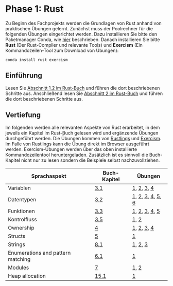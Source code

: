 # Phase 1: Rust

Zu Beginn des Fachprojekts werden die Grundlagen von Rust anhand von praktischen Übungen gelernt.
Zunächst muss der Poolrechner für die folgenden Übungen eingerichtet werden.
Dazu installieren Sie bitte den Paketmanager Conda, wie [hier](https://conda.io/docs/user-guide/install/linux.html#installing-on-linux) beschrieben.
Danach installieren Sie bitte **Rust** (Der Rust-Compiler und relevante Tools) und **Exercism** (Ein Kommandozeilen-Tool zum Download von Übungen):

    conda install rust exercism

## Einführung

Lesen Sie [Abschnitt 1.2 im Rust-Buch](https://doc.rust-lang.org/book/second-edition/ch01-02-hello-world.html) und führen die dort beschriebenen Schritte aus. 
Anschließend lesen Sie [Abschnitt 2 im Rust-Buch](https://doc.rust-lang.org/book/second-edition/ch02-00-guessing-game-tutorial.html) und führen die dort beschriebenen Schritte aus.

## Vertiefung

Im folgenden werden alle relevanten Aspekte von Rust erarbeitet, in dem jeweils ein Kapitel im Rust-Buch gelesen wird und ergänzende Übungen durchgeführt werden. Die Übungen kommen von [Rustlings](https://github.com/carols10cents/rustlings) und [Exercism](http://exercism.io/languages/rust/exercises). Im Falle von Rustlings kann die Übung direkt im Browser ausgeführt werden. Exercism-Übungen werden über das oben installierte Kommandozeilentool heruntergeladen. Zusätzlich ist es sinnvoll die Buch-Kapitel nicht nur zu lesen sondern die Beispiele selbst nachzuvollziehen.


| Sprachaspekt | Buch-Kapitel | Übungen |
| ------------ | ------------ | ------- |
| Variablen    | [3.1](https://doc.rust-lang.org/book/second-edition/ch03-01-variables-and-mutability.html) | [1](https://play.rust-lang.org/?code=%2F%2F+variables1.rs%0A%2F%2F+Make+me+compile%21+Scroll+down+for+hints+%3A%29%0A%0Afn+main%28%29+%7B%0A++++x+%3D+5%3B%0A++++println%21%28%22x+has+the+value+%7B%7D%22%2C+x%29%3B%0A%7D%0A%0A%0A%0A%0A%0A%0A%0A%0A%0A%0A%0A%0A%0A%0A%0A%0A%0A%0A%0A%0A%0A%0A%0A%0A%0A%0A%0A%0A%0A%0A%0A%0A%0A%2F%2F+Hint%3A+The+declaration+on+line+5+is+missing+a+keyword+that+is+needed+in+Rust%0A%2F%2F+to+create+a+new+variable+binding.%0A),  [2](https://play.rust-lang.org/?code=%2F%2F+variables2.rs%0A%2F%2F+Make+me+compile%21+Scroll+down+for+hints+%3A%29%0A%0Afn+main%28%29+%7B%0A++++let+x%3B%0A++++if+x+%3D%3D+10+%7B%0A++++++++println%21%28%22Ten%21%22%29%3B%0A++++%7D+else+%7B%0A++++++++println%21%28%22Not+ten%21%22%29%3B%0A++++%7D%0A%7D%0A%0A%0A%0A%0A%0A%0A%0A%0A%0A%0A%0A%0A%0A%0A%0A%0A%0A%0A%0A%0A%0A%0A%0A%0A%0A%0A%0A%0A%0A%2F%2F+The+compiler+message+is+saying+that+Rust+cannot+infer+the+type+that+the%0A%2F%2F+variable+binding+%60x%60+has+with+what+is+given+here.%0A%2F%2F+What+happens+if+you+annotate+line+5+with+a+type+annotation%3F%0A%2F%2F+What+if+you+give+x+a+value%3F%0A%2F%2F+What+if+you+do+both%3F%0A%2F%2F+What+type+should+x+be%2C+anyway%3F%0A%2F%2F+What+if+x+is+the+same+type+as+10%3F+What+if+it%27s+a+different+type%3F%0A), [3](https://play.rust-lang.org/?code=%2F%2F+variables3.rs%0A%2F%2F+Make+me+compile%21+Scroll+down+for+hints+%3A%29%0A%0Afn+main%28%29+%7B%0A++++let+x+%3D+3%3B%0A++++println%21%28%22Number+%7B%7D%22%2C+x%29%3B%0A++++x+%3D+5%3B%0A++++println%21%28%22Number+%7B%7D%22%2C+x%29%3B%0A%7D%0A%0A%0A%0A%0A%0A%0A%0A%0A%0A%0A%0A%0A%0A%0A%0A%0A%0A%0A%0A%0A%0A%0A%0A%0A%0A%0A%0A%0A%0A%0A%0A%2F%2F+In+Rust%2C+variable+bindings+are+immutable+by+default.+But+here+we%27re+trying%0A%2F%2F+to+reassign+a+different+value+to+x%21+There%27s+a+keyword+we+can+use+to+make%0A%2F%2F+a+variable+binding+mutable+instead.%0A), [4](https://play.rust-lang.org/?code=%2F%2F+variables4.rs%0A%2F%2F+Make+me+compile%21+Scroll+down+for+hints+%3A%29%0A%0Afn+main%28%29+%7B%0A++++let+x%3A+i32%3B%0A++++println%21%28%22Number+%7B%7D%22%2C+x%29%3B%0A%7D%0A%0A%0A%0A%0A%0A%0A%0A%0A%0A%0A%0A%0A%0A%0A%0A%0A%0A%0A%0A%0A%0A%0A%0A%0A%0A%0A%0A%0A%0A%0A%0A%0A%0A%2F%2F+Oops%21+In+this+exercise%2C+we+have+a+variable+binding+that+we%27ve+created+on%0A%2F%2F+line+5%2C+and+we%27re+trying+to+use+it+on+line+6%2C+but+we+haven%27t+given+it+a%0A%2F%2F+value.+We+can%27t+print+out+something+that+isn%27t+there%3B+try+giving+x+a+value%21%0A%2F%2F+This+is+an+error+that+can+cause+bugs+that%27s+very+easy+to+make+in+any%0A%2F%2F+programming+language+--+thankfully+the+Rust+compiler+has+caught+this+for+us%21%0A)
| Datentypen | [3.2](https://doc.rust-lang.org/book/second-edition/ch03-02-data-types.html) | [1](https://play.rust-lang.org/?code=%2F%2F+primitive_types1.rs%0A%2F%2F+Fill+in+the+rest+of+the+line+that+has+code+missing%21%0A%2F%2F+No+hints%2C+there%27s+no+tricks%2C+just+get+used+to+typing+these+%3A%29%0A%0Afn+main%28%29+%7B%0A++++%2F%2F+Booleans+%28%60bool%60%29%0A%0A++++let+is_morning+%3D+true%3B%0A++++if+is_morning+%7B%0A++++++++println%21%28%22Good+morning%21%22%29%3B%0A++++%7D%0A%0A++++let+%2F%2F+Finish+the+rest+of+this+line+like+the+example%21+Or+make+it+be+false%21%0A++++if+is_evening+%7B%0A++++++++println%21%28%22Good+evening%21%22%29%3B%0A++++%7D%0A%7D%0A), [2](https://play.rust-lang.org/?code=%2F%2F+primitive_types2.rs%0A%2F%2F+Fill+in+the+rest+of+the+line+that+has+code+missing%21%0A%2F%2F+No+hints%2C+there%27s+no+tricks%2C+just+get+used+to+typing+these+%3A%29%0A%0Afn+main%28%29+%7B%0A++++%2F%2F+Characters+%28%60char%60%29%0A%0A++++let+my_first_initial+%3D+%27C%27%3B%0A++++if+my_first_initial.is_alphabetic%28%29+%7B%0A++++++++println%21%28%22Alphabetical%21%22%29%3B%0A++++%7D+else+if+my_first_initial.is_numeric%28%29+%7B%0A++++++++println%21%28%22Numerical%21%22%29%3B%0A++++%7D+else+%7B%0A++++++++println%21%28%22Neither+alphabetic+nor+numeric%21%22%29%3B%0A++++%7D%0A%0A++++let+%2F%2F+Finish+this+line+like+the+example%21+What%27s+your+favorite+character%3F%0A++++%2F%2F+Try+a+letter%2C+try+a+number%2C+try+a+special+character%2C+try+a+character%0A++++%2F%2F+from+a+different+language+than+your+own%2C+try+an+emoji%21%0A++++if+your_character.is_alphabetic%28%29+%7B%0A++++++++println%21%28%22Alphabetical%21%22%29%3B%0A++++%7D+else+if+your_character.is_numeric%28%29+%7B%0A++++++++println%21%28%22Numerical%21%22%29%3B%0A++++%7D+else+%7B%0A++++++++println%21%28%22Neither+alphabetic+nor+numeric%21%22%29%3B%0A++++%7D%0A%7D%0A), [3](https://play.rust-lang.org/?code=%2F%2F+primitive_types3.rs%0A%2F%2F+Create+an+array+with+at+least+100+elements+in+it+where+the+%3F%3F%3F+is.+%0A%2F%2F+Scroll+down+for+hints%21%0A%0Afn+main%28%29+%7B%0A++++let+a+%3D+%3F%3F%3F%0A%0A++++if+a.len%28%29+%3E%3D+100+%7B%0A++++++++println%21%28%22Wow%2C+that%27s+a+big+array%21%22%29%3B%0A++++%7D+else+%7B%0A++++++++println%21%28%22Meh%2C+I+eat+arrays+like+that+for+breakfast.%22%29%3B%0A++++%7D%0A%7D%0A%0A%0A%0A%0A%0A%0A%0A%0A%0A%0A%0A%0A%0A%0A%0A%0A%0A%0A%0A%0A%0A%0A%0A%0A%0A%0A%0A%2F%2F+There%27s+a+shorthand+to+initialize+Arrays+with+a+certain+size+that+does+not+%0A%2F%2F+require+you+to+type+in+100+items+%28but+you+certainly+can+if+you+want%21%29%0A%2F%2F+Check+out+the+Primitive+Types+-%3E+Arrays+section+of+the+book%3A%0A%2F%2F+https%3A%2F%2Fdoc.rust-lang.org%2Fstable%2Fbook%2Fsecond-edition%2Fch03-02-data-types.html%23arrays%0A%2F%2F+Bonus%3A+what+are+some+other+things+you+could+have+that+would+return+true%0A%2F%2F+for+%60a.len%28%29+%3E%3D+100%60%3F%0A), [4](https://play.rust-lang.org/?code=%2F%2F+primitive_types4.rs%0A%2F%2F+Get+a+slice+out+of+Array+a+where+the+%3F%3F%3F+is+so+that+the+%60if%60+statement%0A%2F%2F+returns+true.+Scroll+down+for+hints%21%21%0A%0Afn+main%28%29+%7B%0A++++let+a+%3D+%5B1%2C+2%2C+3%2C+4%2C+5%5D%3B%0A%0A++++let+nice_slice+%3D+%3F%3F%3F%0A%0A++++if+nice_slice+%3D%3D+%5B2%2C+3%2C+4%5D+%7B%0A++++++++println%21%28%22Nice+slice%21%22%29%3B%0A++++%7D+else+%7B%0A++++++++println%21%28%22Not+quite+what+I+was+expecting...+I+see%3A+%7B%3A%3F%7D%22%2C+nice_slice%29%3B%0A++++%7D%0A%7D%0A%0A%0A%0A%0A%0A%0A%0A%0A%0A%0A%0A%0A%0A%0A%0A%0A%0A%0A%0A%0A%0A%0A%0A%0A%0A%2F%2F+Take+a+look+at+the+Primitive+Types+-%3E+Slices+section+of+the+book%3A%0A%2F%2F+http%3A%2F%2Fdoc.rust-lang.org%2Fstable%2Fbook%2Fprimitive-types.html%23slices%0A%2F%2F+and+use+the+starting+and+ending+indices+of+the+items+in+the+Array%0A%2F%2F+that+you+want+to+end+up+in+the+slice.%0A%0A%2F%2F+If+you%27re+curious+why+the+right+hand+of+the+%60%3D%3D%60+comparison+does+not%0A%2F%2F+have+an+ampersand+for+a+reference+since+the+left+hand+side+is+a%0A%2F%2F+reference%2C+take+a+look+at+the+Deref+coercions+chapter%3A%0A%2F%2F+http%3A%2F%2Fdoc.rust-lang.org%2Fstable%2Fbook%2Fderef-coercions.html%0A), [5](https://play.rust-lang.org/?code=%2F%2F+primitive_types5.rs%0A%2F%2F+Destructure+the+%60cat%60+tuple+so+that+the+println+will+work.%0A%2F%2F+Scroll+down+for+hints%21%0A%0Afn+main%28%29+%7B%0A++++let+cat+%3D+%28%22Furry+McFurson%22%2C+3.5%29%3B%0A++++let+%2F*+your+pattern+here+*%2F+%3D+cat%3B%0A%0A++++println%21%28%22%7B%7D+is+%7B%7D+years+old.%22%2C+name%2C+age%29%3B%0A%7D%0A%0A%0A%0A%0A%0A%0A%0A%0A%0A%0A%0A%0A%0A%0A%0A%0A%0A%0A%0A%0A%0A%0A%0A%0A%0A%0A%0A%0A%0A%0A%2F%2F+Take+a+look+at+the+Primitive+Types+-%3E+Tuples+section+of+the+book%3A%0A%2F%2F+http%3A%2F%2Fdoc.rust-lang.org%2Fstable%2Fbook%2Fprimitive-types.html%23tuples%0A%2F%2F+Particularly+the+part+about+%22destructuring+lets%22.+You%27ll+need+to%0A%2F%2F+make+a+pattern+to+bind+%60name%60+and+%60age%60+to+the+appropriate+parts%0A%2F%2F+of+the+tuple.+You+can+do+it%21%21%0A), [6](https://play.rust-lang.org/?code=%2F%2F+primitive_types6.rs%0A%2F%2F+Use+a+tuple+index+to+access+the+second+element+of+%60numbers%60.%0A%2F%2F+You+can+put+this+right+into+the+%60println%21%60+where+the+%3F%3F%3F+is.%0A%2F%2F+Scroll+down+for+hints%21%0A%0Afn+main%28%29+%7B%0A++++let+numbers+%3D+%281%2C+2%2C+3%29%3B%0A++++println%21%28%22The+second+number+is+%7B%7D%22%2C+%3F%3F%3F%29%3B%0A%7D%0A%0A%0A%0A%0A%0A%0A%0A%0A%0A%0A%0A%0A%0A%0A%0A%0A%0A%0A%0A%0A%0A%0A%0A%0A%0A%0A%0A%0A%0A%0A%0A%2F%2F+While+you+could+use+a+destructuring+%60let%60+for+the+tuple+here%2C+try+%0A%2F%2F+indexing+into+it+instead%2C+as+explained+here%3A%0A%2F%2F+http%3A%2F%2Fdoc.rust-lang.org%2Fstable%2Fbook%2Fprimitive-types.html%23tuple-indexing%0A%2F%2F+Now+you+have+another+tool+in+your+toolbox%21%0A) |
| Funktionen | [3.3](https://doc.rust-lang.org/book/second-edition/ch03-03-how-functions-work.html) | [1](https://play.rust-lang.org/?code=%2F%2F+functions1.rs%0A%2F%2F+Make+me+compile%21+Scroll+down+for+hints+%3A%29%0A%0Afn+main%28%29+%7B%0A++++call_me%28%29%3B%0A%7D%0A%0A%0A%0A%0A%0A%0A%0A%0A%0A%0A%0A%0A%0A%0A%0A%0A%0A%0A%0A%0A%0A%0A%0A%0A%0A%0A%0A%0A%0A%0A%0A%0A%0A%0A%2F%2F+This+main+function+is+calling+a+function+that+it+expects+to+exist%2C+but+the%0A%2F%2F+function+doesn%27t+exist.+It+expects+this+function+to+have+the+name+%60call_me%60.%0A%2F%2F+It+expects+this+function+to+not+take+any+arguments+and+not+return+a+value.%0A%2F%2F+Sounds+a+lot+like+%60main%60%2C+doesn%27t+it%3F%0A), [2](https://play.rust-lang.org/?code=%2F%2F+functions2.rs%0A%2F%2F+Make+me+compile%21+Scroll+down+for+hints+%3A%29%0A%0Afn+main%28%29+%7B%0A++++call_me%283%29%3B%0A%7D%0A%0Afn+call_me%28num%29+%7B%0A++++for+i+in+0..num+%7B%0A++++++++println%21%28%22Ring%21+Call+number+%7B%7D%22%2C+i+%2B+1%29%3B%0A++++%7D%0A%7D%0A%0A%0A%0A%0A%0A%0A%0A%0A%0A%0A%0A%0A%0A%0A%0A%0A%0A%0A%0A%0A%0A%0A%0A%0A%0A%0A%0A%0A%2F%2F+Rust+requires+that+all+parts+of+a+function%27s+signature+have+type+annotations%2C%0A%2F%2F+but+%60call_me%60+is+missing+the+type+annotation+of+%60num%60.%0A), [3](https://play.rust-lang.org/?code=%2F%2F+functions3.rs%0A%2F%2F+Make+me+compile%21+Scroll+down+for+hints+%3A%29%0A%0Afn+main%28%29+%7B%0A++++call_me%28%29%3B%0A%7D%0A%0Afn+call_me%28num%3A+i32%29+%7B%0A++++for+i+in+0..num+%7B%0A++++++++println%21%28%22Ring%21+Call+number+%7B%7D%22%2C+i+%2B+1%29%3B%0A++++%7D%0A%7D%0A%0A%0A%0A%0A%0A%0A%0A%0A%0A%0A%0A%0A%0A%0A%0A%0A%0A%0A%0A%0A%0A%0A%0A%0A%0A%0A%0A%0A%2F%2F+This+time%2C+the+function+*declaration*+is+okay%2C+but+there%27s+something+wrong%0A%2F%2F+with+the+place+where+we%27re+calling+the+function.%0A), [4](https://play.rust-lang.org/?code=%2F%2F+functions4.rs%0A%2F%2F+Make+me+compile%21+Scroll+down+for+hints+%3A%29%0A%0A%2F%2F+This+store+is+having+a+sale+where+if+the+price+is+an+even+number%2C+you+get%0A%2F%2F+10+%28money+unit%29+off%2C+but+if+it%27s+an+odd+number%2C+it%27s+3+%28money+unit%29+less.%0A%0Afn+main%28%29+%7B%0A++++let+original_price+%3D+51%3B%0A++++println%21%28%22Your+sale+price+is+%7B%7D%22%2C+sale_price%28original_price%29%29%3B%0A%7D%0A%0Afn+sale_price%28price%3A+i32%29+-%3E+%7B%0A++++if+is_even%28price%29+%7B%0A++++++++price+-+10%0A++++%7D+else+%7B%0A++++++++price+-+3%0A++++%7D%0A%7D%0A%0Afn+is_even%28num%3A+i32%29+-%3E+bool+%7B%0A++++num+%25+2+%3D%3D+0%0A%7D%0A%0A%0A%0A%0A%0A%0A%0A%0A%0A%0A%0A%0A%0A%0A%0A%0A%0A%0A%0A%2F%2F+The+error+message+points+to+line+12+and+says+it+expects+a+type+after+the%0A%2F%2F+%60-%3E%60.+This+is+where+the+function%27s+return+type+should+be--+take+a+look+at%0A%2F%2F+the+%60is_even%60+function+for+an+example%21%0A), [5](https://play.rust-lang.org/?code=%2F%2F+functions5.rs%0A%2F%2F+Make+me+compile%21+Scroll+down+for+hints+%3A%29%0A%0Afn+main%28%29+%7B%0A++++let+answer+%3D+square%283%29%3B%0A++++println%21%28%22The+answer+is+%7B%7D%22%2C+answer%29%3B%0A%7D%0A%0Afn+square%28num%3A+i32%29+-%3E+i32+%7B%0A++++num+*+num%3B%0A%7D%0A%0A%0A%0A%0A%0A%0A%0A%0A%0A%0A%0A%0A%0A%0A%0A%0A%0A%0A%0A%0A%0A%0A%0A%0A%0A%0A%0A%0A%0A%2F%2F+This+is+a+really+common+error+that+can+be+fixed+by+removing+one+character.%0A%2F%2F+It+happens+because+Rust+distinguishes+between+expressions+and+statements%3A+expressions+return%0A%2F%2F+a+value+and+statements+don%27t.+We+want+to+return+a+value+from+the+%60square%60+function%2C+but+it%0A%2F%2F+isn%27t+returning+one+right+now...%0A) |
| Kontrolfluss | [3.5](https://doc.rust-lang.org/book/second-edition/ch03-05-control-flow.html) | [1](https://play.rust-lang.org/?code=%2F%2F+if1.rs%0A%0Apub+fn+bigger%28a%3A+i32%2C+b%3Ai32%29+-%3E+i32+%7B%0A++++%2F%2F+Complete+this+function+to+return+the+bigger+number%21%0A++++%2F%2F+Do+not+use%3A%0A++++%2F%2F+-+return%0A++++%2F%2F+-+another+function+call%0A++++%2F%2F+-+additional+variables%0A++++%2F%2F+Scroll+down+for+hints.%0A%7D%0A%0A%23%5Bcfg%28test%29%5D%0Amod+tests+%7B%0A++++use+super%3A%3A*%3B%0A%0A++++%23%5Btest%5D%0A++++fn+ten_is_bigger_than_eight%28%29+%7B%0A++++++++assert_eq%21%2810%2C+bigger%2810%2C+8%29%29%3B%0A++++%7D%0A%0A++++%23%5Btest%5D%0A++++fn+fortytwo_is_bigger_than_thirtytwo%28%29+%7B%0A++++++++assert_eq%21%2842%2C+bigger%2832%2C+42%29%29%3B%0A++++%7D%0A%7D%0A%0A%0A%0A%0A%0A%0A%0A%0A%0A%0A%0A%0A%0A%0A%0A%0A%0A%0A%0A%0A%0A%0A%0A%0A%0A%2F%2F+It%27s+possible+to+do+this+in+one+line+if+you+would+like%21%0A%2F%2F+Some+similar+examples+from+other+languages%3A%0A%2F%2F+-+In+C%28%2B%2B%29+this+would+be%3A+%60a+%3E+b+%3F+a+%3A+b%60%0A%2F%2F+-+In+Python+this+would+be%3A++%60a+if+a+%3E+b+else+b%60%0A%2F%2F+Remember+in+Rust+that%3A%0A%2F%2F+-+the+%60if%60+condition+does+not+need+to+be+surrounded+by+parentheses%0A%2F%2F+-+%60if%60%2F%60else%60+conditionals+are+expressions%0A%2F%2F+-+Each+condition+is+followed+by+a+%60%7B%7D%60+block.%0A), [2](http://exercism.io/exercises/rust/leap/readme) |
| Ownership | [4](https://doc.rust-lang.org/book/second-edition/ch04-00-understanding-ownership.html) | [1](https://play.rust-lang.org/?code=%2F%2F+move_semantics1.rs%0A%2F%2F+Make+me+compile%21+Scroll+down+for+hints+%3A%29%0A%0Apub+fn+main%28%29+%7B%0A++++let+vec0+%3D+Vec%3A%3Anew%28%29%3B%0A%0A++++let+vec1+%3D+fill_vec%28vec0%29%3B%0A%0A++++println%21%28%22%7B%7D+has+length+%7B%7D+content+%60%7B%3A%3F%7D%60%22%2C+%22vec1%22%2C+vec1.len%28%29%2C+vec1%29%3B%0A%0A++++vec1.push%2888%29%3B%0A%0A++++println%21%28%22%7B%7D+has+length+%7B%7D+content+%60%7B%3A%3F%7D%60%22%2C+%22vec1%22%2C+vec1.len%28%29%2C+vec1%29%3B%0A%0A%7D%0A%0Afn+fill_vec%28vec%3A+Vec%3Ci32%3E%29+-%3E+Vec%3Ci32%3E+%7B%0A++++let+mut+vec+%3D+vec%3B%0A%0A++++vec.push%2822%29%3B%0A++++vec.push%2844%29%3B%0A++++vec.push%2866%29%3B%0A%0A++++vec%0A%7D%0A%0A%0A%0A%0A%0A%0A%0A%0A%0A%0A%0A%0A%0A%0A%0A%2F%2F+So+you%27ve+got+the+%22cannot+borrow+immutable+local+variable+%60vec1%60+as+mutable%22+error+on+line+11%2C%0A%2F%2F+right%3F+The+fix+for+this+is+going+to+be+adding+one+keyword%2C+and+the+addition+is+NOT+on+line+11%0A%2F%2F+where+the+error+is.%0A), [2](https://play.rust-lang.org/?code=%2F%2F+move_semantics2.rs%0A%2F%2F+Make+me+compile+without+changing+line+10%21+Scroll+down+for+hints+%3A%29%0A%0Apub+fn+main%28%29+%7B%0A++++let+vec0+%3D+Vec%3A%3Anew%28%29%3B%0A%0A++++let+mut+vec1+%3D+fill_vec%28vec0%29%3B%0A%0A++++%2F%2F+Do+not+change+the+following+line%21%0A++++println%21%28%22%7B%7D+has+length+%7B%7D+content+%60%7B%3A%3F%7D%60%22%2C+%22vec0%22%2C+vec0.len%28%29%2C+vec0%29%3B%0A%0A++++vec1.push%2888%29%3B%0A%0A++++println%21%28%22%7B%7D+has+length+%7B%7D+content+%60%7B%3A%3F%7D%60%22%2C+%22vec1%22%2C+vec1.len%28%29%2C+vec1%29%3B%0A%0A%7D%0A%0Afn+fill_vec%28vec%3A+Vec%3Ci32%3E%29+-%3E+Vec%3Ci32%3E+%7B%0A++++let+mut+vec+%3D+vec%3B%0A%0A++++vec.push%2822%29%3B%0A++++vec.push%2844%29%3B%0A++++vec.push%2866%29%3B%0A%0A++++vec%0A%7D%0A%0A%0A%0A%0A%0A%0A%0A%0A%0A%0A%0A%0A%0A%0A%2F%2F+So+%60vec0%60+is+being+*moved*+into+the+function+%60fill_vec%60+when+we+call+it+on%0A%2F%2F+line+7%2C+which+means+it+gets+dropped+at+the+end+of+%60fill_vec%60%2C+which+means+we%0A%2F%2F+can%27t+use+%60vec0%60+again+on+line+10+%28or+anywhere+else+in+%60main%60+after+the%0A%2F%2F+%60fill_vec%60+call+for+that+matter%29.+We+could+fix+this+in+a+few+ways%2C+try+them%0A%2F%2F+all%21%0A%2F%2F+1.+Make+another%2C+separate+version+of+the+data+that%27s+in+%60vec0%60+and+pass+that%0A%2F%2F+to+%60fill_vec%60+instead.%0A%2F%2F+2.+Make+%60fill_vec%60+borrow+its+argument+instead+of+taking+ownership+of+it%2C%0A%2F%2F+and+then+copy+the+data+within+the+function+in+order+to+return+an+owned%0A%2F%2F+%60Vec%3Ci32%3E%60%0A%2F%2F+3.+Make+%60fill_vec%60+*mutably*+borrow+its+argument+%28which+will+need+to+be%0A%2F%2F+mutable%29%2C+modify+it+directly%2C+then+not+return+anything.+Then+you+can+get+rid%0A%2F%2F+of+%60vec1%60+entirely+--+note+that+this+will+change+what+gets+printed+by+the%0A%2F%2F+first+%60println%21%60%0A), [3](https://play.rust-lang.org/?code=%2F%2F+move_semantics3.rs%0A%2F%2F+Make+me+compile+without+adding+new+lines--+just+changing+existing+lines%21%0A%2F%2F+%28no+lines+with+multiple+semicolons+necessary%21%29%0A%2F%2F+Scroll+down+for+hints+%3A%29%0A%0Apub+fn+main%28%29+%7B%0A++++let+vec0+%3D+Vec%3A%3Anew%28%29%3B%0A%0A++++let+mut+vec1+%3D+fill_vec%28vec0%29%3B%0A%0A++++println%21%28%22%7B%7D+has+length+%7B%7D+content+%60%7B%3A%3F%7D%60%22%2C+%22vec1%22%2C+vec1.len%28%29%2C+vec1%29%3B%0A%0A++++vec1.push%2888%29%3B%0A%0A++++println%21%28%22%7B%7D+has+length+%7B%7D+content+%60%7B%3A%3F%7D%60%22%2C+%22vec1%22%2C+vec1.len%28%29%2C+vec1%29%3B%0A%0A%7D%0A%0Afn+fill_vec%28vec%3A+Vec%3Ci32%3E%29+-%3E+Vec%3Ci32%3E+%7B%0A++++vec.push%2822%29%3B%0A++++vec.push%2844%29%3B%0A++++vec.push%2866%29%3B%0A%0A++++vec%0A%7D%0A%0A%0A%0A%0A%0A%0A%0A%0A%0A%0A%0A%0A%0A%0A%0A%0A%0A%2F%2F+The+difference+between+this+one+and+the+previous+ones+is+that+the+first+line%0A%2F%2F+of+%60fn+fill_vec%60+that+had+%60let+mut+vec+%3D+vec%3B%60+is+no+longer+there.+You+can%2C%0A%2F%2F+instead+of+adding+that+line+back%2C+add+%60mut%60+in+one+place+that+will+change%0A%2F%2F+an+existing+binding+to+be+a+mutable+binding+instead+of+an+immutable+one+%3A%29%0A), [4](https://play.rust-lang.org/?code=%2F%2F+move_semantics4.rs%0A%2F%2F+Refactor+this+code+so+that+instead+of+having+%60vec0%60+and+creating+the+vector%0A%2F%2F+in+%60fn+main%60%2C+we+instead+create+it+within+%60fn+fill_vec%60+and+transfer+the%0A%2F%2F+freshly+created+vector+from+fill_vec+to+its+caller.+Scroll+for+hints%21%0A%0Apub+fn+main%28%29+%7B%0A++++let+vec0+%3D+Vec%3A%3Anew%28%29%3B%0A%0A++++let+mut+vec1+%3D+fill_vec%28vec0%29%3B%0A%0A++++println%21%28%22%7B%7D+has+length+%7B%7D+content+%60%7B%3A%3F%7D%60%22%2C+%22vec1%22%2C+vec1.len%28%29%2C+vec1%29%3B%0A%0A++++vec1.push%2888%29%3B%0A%0A++++println%21%28%22%7B%7D+has+length+%7B%7D+content+%60%7B%3A%3F%7D%60%22%2C+%22vec1%22%2C+vec1.len%28%29%2C+vec1%29%3B%0A%0A%7D%0A%0Afn+fill_vec%28vec%3A+Vec%3Ci32%3E%29+-%3E+Vec%3Ci32%3E+%7B%0A++++let+mut+vec+%3D+vec%3B%0A%0A++++vec.push%2822%29%3B%0A++++vec.push%2844%29%3B%0A++++vec.push%2866%29%3B%0A%0A++++vec%0A%7D%0A%0A%0A%0A%0A%0A%0A%0A%0A%0A%0A%0A%0A%2F%2F+Stop+reading+whenever+you+feel+like+you+have+enough+direction+%3A%29+Or+try%0A%2F%2F+doing+one+step+and+then+fixing+the+compiler+errors+that+result%21%0A%2F%2F+So+the+end+goal+is+to%3A%0A%2F%2F+-+get+rid+of+the+first+line+in+main+that+creates+the+new+vector%0A%2F%2F+-+so+then+%60vec0%60+doesn%27t+exist%2C+so+we+can%27t+pass+it+to+%60fill_vec%60%0A%2F%2F+-+we+don%27t+want+to+pass+anything+to+%60fill_vec%60%2C+so+its+signature+should%0A%2F%2F+++reflect+that+it+does+not+take+any+arguments%0A%2F%2F+-+since+we%27re+not+creating+a+new+vec+in+%60main%60+anymore%2C+we+need+to+create%0A%2F%2F+++a+new+vec+in+%60fill_vec%60%2C+similarly+to+the+way+we+did+in+%60main%60%0A) |
| Structs | [5](https://doc.rust-lang.org/book/second-edition/ch05-00-structs.html) | [1](http://exercism.io/exercises/rust/clock/readme) |
| Strings | [8.1](https://doc.rust-lang.org/book/second-edition/ch08-02-strings.html) | [1](https://play.rust-lang.org/?code=%2F%2F+strings1.rs%0A%2F%2F+Make+me+compile+without+changing+the+function+signature%21+Scroll+down+for+hints+%3A%29%0A%0Afn+main%28%29+%7B%0A++++let+answer+%3D+current_favorite_color%28%29%3B%0A++++println%21%28%22My+current+favorite+color+is+%7B%7D%22%2C+answer%29%3B%0A%7D%0A%0Afn+current_favorite_color%28%29+-%3E+String+%7B%0A++++%22blue%22%0A%7D%0A%0A%0A%0A%0A%0A%0A%0A%0A%0A%0A%0A%0A%0A%0A%0A%0A%0A%0A%0A%0A%0A%0A%0A%0A%0A%0A%0A%0A%0A%2F%2F+The+%60current_favorite_color%60+function+is+currently+returning+a+string+slice+with+the+%60%27static%60%0A%2F%2F+lifetime.+We+know+this+because+the+data+of+the+string+lives+in+our+code+itself+--+it+doesn%27t%0A%2F%2F+come+from+a+file+or+user+input+or+another+program+--+so+it+will+live+as+long+as+our+program%0A%2F%2F+lives.+But+it+is+still+a+string+slice.+There%27s+one+way+to+create+a+%60String%60+by+converting+a%0A%2F%2F+string+slice+covered+in+the+Strings+chapter+of+the+book%2C+and+another+way+that+uses+the+%60From%60%0A%2F%2F+trait.%0A), [2](https://play.rust-lang.org/?code=%2F%2F+strings2.rs%0A%2F%2F+Make+me+compile+without+changing+the+function+signature%21+Scroll+down+for+hints+%3A%29%0A%0Afn+main%28%29+%7B%0A++++let+word+%3D+String%3A%3Afrom%28%22green%22%29%3B+%2F%2F+Try+not+changing+this+line+%3A%29%0A++++if+is_a_color_word%28word%29+%7B%0A++++++++println%21%28%22That+is+a+color+word+I+know%21%22%29%3B%0A++++%7D+else+%7B%0A++++++++println%21%28%22That+is+not+a+color+word+I+know.%22%29%3B%0A++++%7D%0A%7D%0A%0Afn+is_a_color_word%28attempt%3A+%26str%29+-%3E+bool+%7B%0A++++attempt+%3D%3D+%22green%22+%7C%7C+attempt+%3D%3D+%22blue%22+%7C%7C+attempt+%3D%3D+%22red%22%0A%7D%0A%0A%0A%0A%0A%0A%0A%0A%0A%0A%0A%0A%0A%0A%0A%0A%0A%0A%0A%0A%0A%0A%0A%0A%0A%0A%0A%2F%2F+Yes%2C+it+would+be+really+easy+to+fix+this+by+just+changing+the+value+bound+to+%60word%60+to+be+a%0A%2F%2F+string+slice+instead+of+a+%60String%60%2C+wouldn%27t+it%3F%3F+There+is+a+way+to+add+one+character+to+line%0A%2F%2F+6%2C+though%2C+that+will+coerce+the+%60String%60+into+a+string+slice.%0A), [3](https://play.rust-lang.org/?code=%2F%2F+strings3.rs%0A%2F%2F+Ok%2C+here+are+a+bunch+of+values--+some+are+%60Strings%60%2C+some+are+%60%26strs%60.+Your%0A%2F%2F+task+is+to+call+one+of+these+two+functions+on+each+value+depending+on+what%0A%2F%2F+you+think+each+value+is.+That+is%2C+add+either+%60string_slice%60+or+%60string%60%0A%2F%2F+before+the+parentheses+on+each+line.+If+you%27re+right%2C+it+will+compile%21%0A%0Afn+string_slice%28arg%3A+%26str%29+%7B+println%21%28%22%7B%7D%22%2C+arg%29%3B+%7D%0Afn+string%28arg%3A+String%29+%7B+println%21%28%22%7B%7D%22%2C+arg%29%3B+%7D%0A%0Afn+main%28%29+%7B%0A++++%28%22blue%22%29%3B%0A++++%28%22red%22.to_string%28%29%29%3B%0A++++%28String%3A%3Afrom%28%22hi%22%29%29%3B%0A++++%28%22rust+is+fun%21%22.to_owned%28%29%29%3B%0A++++%28%22nice+weather%22.into%28%29%29%3B%0A++++%28format%21%28%22Interpolation+%7B%7D%22%2C+%22Station%22%29%29%3B%0A++++%28%26String%3A%3Afrom%28%22abc%22%29%5B0..1%5D%29%3B%0A++++%28%22++hello+there+%22.trim%28%29%29%3B%0A++++%28%22Happy+Monday%21%22.to_string%28%29.replace%28%22Mon%22%2C+%22Tues%22%29%29%3B%0A++++%28%22mY+sHiFt+KeY+iS+sTiCkY%22.to_lowercase%28%29%29%3B%0A%7D%0A) |
| Enumerations and pattern matching | [6.1](https://doc.rust-lang.org/book/second-edition/ch06-01-defining-an-enum.html) | [1](https://play.rust-lang.org/?code=enum+WebEvent+%7B%0A++++PageLoad%2C%0A++++PageUnload%2C%0A++++KeyPress%28char%29%2C%0A++++Paste%28String%29%2C%0A++++Click+%7B+x%3A+i64%2C+y%3A+i64+%7D%2C%0A%7D%0A%0A%0Afn+inspect%28event%3A+WebEvent%29+%7B%0A++++match+event+%7B%0A++++++++WebEvent%3A%3AKeyPress%28c%29+%3D%3E+println%21%28%22pressed+%27%7B%7D%27.%22%2C+c%29%2C%0A++++++++%2F%2F+implement+all+other+variant+of+the+enum+with+appropriate+output%0A++++%7D%0A%7D%0A%0A%0Afn+main%28%29+%7B%0A++++inspect%28WebEvent%3A%3APageLoad%29%3B%0A++++inspect%28WebEvent%3A%3APageUnload%29%3B%0A++++inspect%28WebEvent%3A%3AKeyPress%28%27a%27%29%29%3B%0A++++inspect%28WebEvent%3A%3APaste%28%22ABC%22.to_owned%28%29%29%29%3B%0A++++inspect%28WebEvent%3A%3AClick+%7Bx%3A+1%2C+y%3A+2%7D%29%3B%0A%7D%0A) |
| Modules | [7](https://doc.rust-lang.org/book/second-edition/ch07-00-modules.html) | [1](https://play.rust-lang.org/?code=%2F%2F+modules1.rs%0A%2F%2F+Make+me+compile%21+Scroll+down+for+hints+%3A%29%0A%0Amod+sausage_factory+%7B%0A++++fn+make_sausage%28%29+%7B%0A++++++++println%21%28%22sausage%21%22%29%3B%0A++++%7D%0A%7D%0A%0Afn+main%28%29+%7B%0A++++sausage_factory%3A%3Amake_sausage%28%29%3B%0A%7D%0A%0A%0A%0A%0A%0A%0A%0A%0A%0A%0A%0A%0A%0A%0A%0A%0A%0A%0A%0A%0A%0A%0A%0A%0A%0A%0A%0A%0A%2F%2F+Everything+is+private+in+Rust+by+default--+but+there%27s+a+keyword+we+can+use%0A%2F%2F+to+make+something+public%21+The+compiler+error+should+point+to+the+thing+that%0A%2F%2F+needs+to+be+public.%0A), [2](https://play.rust-lang.org/?code=%2F%2F+modules2.rs%0A%2F%2F+Make+me+compile%21+Scroll+down+for+hints+%3A%29%0A%0Amod+us_presidential_frontrunners+%7B%0A++++use+self%3A%3Ademocrats%3A%3AHILLARY_CLINTON+as+democrat%3B%0A++++use+self%3A%3Arepublicans%3A%3ADONALD_TRUMP+as+republican%3B%0A%0A++++mod+democrats+%7B%0A++++++++pub+const+HILLARY_CLINTON%3A+%26%27static+str+%3D+%22Hillary+Clinton%22%3B%0A++++++++pub+const+BERNIE_SANDERS%3A+%26%27static+str+%3D+%22Bernie+Sanders%22%3B%0A++++%7D%0A%0A++++mod+republicans+%7B%0A++++++++pub+const+DONALD_TRUMP%3A+%26%27static+str+%3D+%22Donald+Trump%22%3B%0A++++++++pub+const+JEB_BUSH%3A+%26%27static+str+%3D+%22Jeb+Bush%22%3B%0A++++%7D%0A%7D%0A%0Afn+main%28%29+%7B%0A++++println%21%28%22candidates%3A+%7B%7D+and+%7B%7D%22%2C%0A+++++++++++++us_presidential_frontrunners%3A%3Ademocrat%2C%0A+++++++++++++us_presidential_frontrunners%3A%3Arepublican%29%3B%0A%7D%0A%0A%0A%0A%0A%0A%0A%0A%0A%0A%0A%0A%0A%0A%0A%0A%0A%0A%2F%2F+The+us_presidential_frontrunners+module+is+trying+to+present+an+external%0A%2F%2F+interface+%28the+%60democrat%60+and+%60republican%60+constants%29+that+is+different+than%0A%2F%2F+its+internal+structure+%28the+%60democrats%60+and+%60republicans%60+modules+and%0A%2F%2F+associated+constants%29.+It%27s+almost+there+except+for+one+keyword+missing+for%0A%2F%2F+each+constant.%0A) |
| Heap allocation | [15.1](https://doc.rust-lang.org/book/second-edition/ch15-01-box.html) | [1](http://exercism.io/exercises/rust/simple-linked-list/readme) |